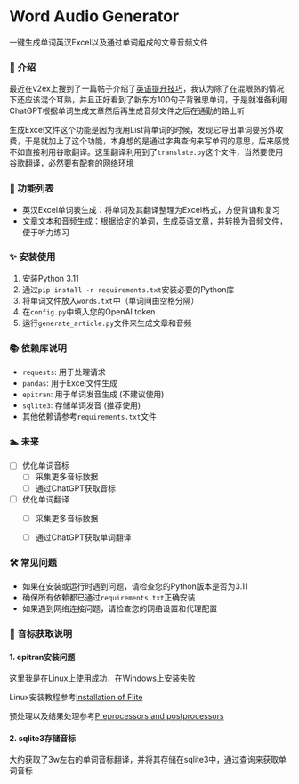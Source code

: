# Word Audio Generator
一键生成单词英汉Excel以及通过单词组成的文章音频文件

### 💬 介绍
最近在v2ex上搜到了一篇帖子介绍了[英语提升技巧](https://www.v2ex.com/t/940277)，我认为除了在混眼熟的情况下还应该混个耳熟，并且正好看到了新东方100句子背雅思单词，于是就准备利用ChatGPT根据单词生成文章然后再生成音频文件之后在通勤的路上听

生成Excel文件这个功能是因为我用List背单词的时候，发现它导出单词要另外收费，于是就加上了这个功能，本身想的是通过字典查询来写单词的意思，后来感觉不如直接利用谷歌翻译。这里翻译利用到了`translate.py`这个文件，当然要使用谷歌翻译，必然要有配套的网络环境

### 🚀 功能列表
- 英汉Excel单词表生成：将单词及其翻译整理为Excel格式，方便背诵和复习
- 文章文本和音频生成：根据给定的单词，生成英语文章，并转换为音频文件，便于听力练习

### ✨ 安装使用
1. 安装Python 3.11
2. 通过`pip install -r requirements.txt`安装必要的Python库
3. 将单词文件放入`words.txt`中（单词间由空格分隔）
4. 在`config.py`中填入您的OpenAI token
5. 运行`generate_article.py`文件来生成文章和音频

### 📚 依赖库说明

- `requests`: 用于处理请求
- `pandas`: 用于Excel文件生成
- `epitran`: 用于单词发音生成 (不建议使用)
- `sqlite3`: 存储单词发音 (推荐使用)
- 其他依赖请参考`requirements.txt`文件


### 🏊 未来
- [ ] 优化单词音标
  - [ ] 采集更多音标数据
  - [ ] 通过ChatGPT获取音标
- [ ] 优化单词翻译
  - [ ] 采集更多音标数据
  - [ ] 通过ChatGPT获取单词翻译


### 🛠️ 常见问题

- 如果在安装或运行时遇到问题，请检查您的Python版本是否为3.11
- 确保所有依赖都已通过`requirements.txt`正确安装
- 如果遇到网络连接问题，请检查您的网络设置和代理配置

### 📜 音标获取说明
#### 1. epitran安装问题

这里我是在Linux上使用成功，在Windows上安装失败

Linux安装教程参考[Installation of Flite](https://github.com/dmort27/epitran?tab=readme-ov-file#installation-of-flite-for-english-g2p)

预处理以及结果处理参考[Preprocessors and postprocessors](https://github.com/dmort27/epitran?tab=readme-ov-file#preprocesssors-and-postprocessors)
#### 2. sqlite3存储音标
大约获取了3w左右的单词音标翻译，并将其存储在sqlite3中，通过查询来获取单词音标